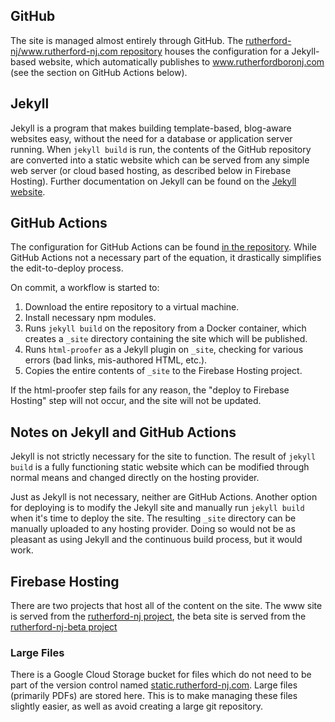 ## GitHub

The site is managed almost entirely through GitHub. The [rutherford-nj/www.rutherford-nj.com repository](https://github.com/rutherford-nj/www.rutherford-nj.com) houses the configuration for a Jekyll-based website, which automatically publishes to www.rutherfordboronj.com (see the section on GitHub Actions below).

## Jekyll

Jekyll is a program that makes building template-based, blog-aware websites easy, without the need for a database or application server running. When `jekyll build` is run, the contents of the GitHub repository are converted into a static website which can be served from any simple web server (or cloud based hosting, as described below in Firebase Hosting). Further documentation on Jekyll can be found on the [Jekyll website](http://jekyllrb.com/).

## GitHub Actions

The configuration for GitHub Actions can be found [in the repository](../.github/workflows). While GitHub Actions not a necessary part of the equation, it drastically simplifies the edit-to-deploy process.

On commit, a workflow is started to:

1. Download the entire repository to a virtual machine.
2. Install necessary npm modules.
3. Runs `jekyll build` on the repository from a Docker container, which creates a `_site` directory containing the site which will be published.
4. Runs `html-proofer` as a Jekyll plugin on `_site`, checking for various errors (bad links, mis-authored HTML, etc.).
5. Copies the entire contents of `_site` to the Firebase Hosting project.

If the html-proofer step fails for any reason, the "deploy to Firebase Hosting" step will not occur, and the site will not be updated.

## Notes on Jekyll and GitHub Actions

Jekyll is not strictly necessary for the site to function. The result of `jekyll build` is a fully functioning static website which can be modified through normal means and changed directly on the hosting provider.

Just as Jekyll is not necessary, neither are GitHub Actions. Another option for deploying is to modify the Jekyll site and manually run `jekyll build` when it's time to deploy the site. The resulting `_site` directory can be manually uploaded to any hosting provider. Doing so would not be as pleasant as using Jekyll and the continuous build process, but it would work.

## Firebase Hosting

There are two projects that host all of the content on the site. The www site is served from the [rutherford-nj project](https://console.firebase.google.com/project/rutherford-nj/hosting), the beta site is served from the [rutherford-nj-beta project](https://console.firebase.google.com/project/rutherford-nj-beta/hosting)

### Large Files

There is a Google Cloud Storage bucket for files which do not need to be part of the version control named [static.rutherford-nj.com](https://console.cloud.google.com/storage/browser/static.rutherford-nj.com/?project=rutherford-nj). Large files (primarily PDFs) are stored here. This is to make managing these files slightly easier, as well as avoid creating a large git repository.
